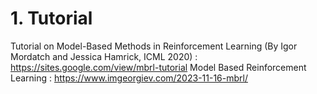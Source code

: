 
# 1. Tutorial
Tutorial on Model-Based Methods in Reinforcement Learning (By Igor Mordatch and Jessica Hamrick, ICML 2020) : https://sites.google.com/view/mbrl-tutorial
Model Based Reinforcement Learning : https://www.imgeorgiev.com/2023-11-16-mbrl/
